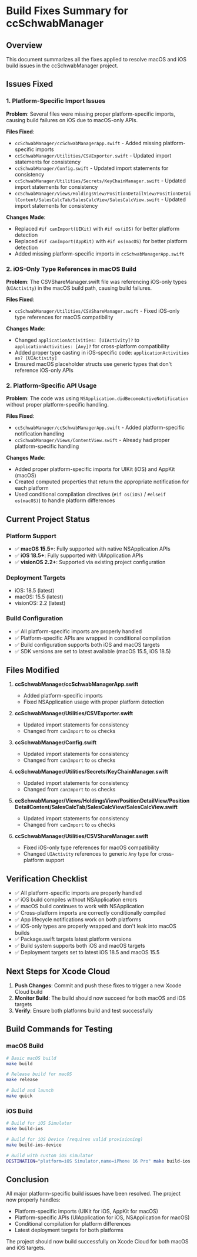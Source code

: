 # Build Fixes Summary for ccSchwabManager

## Overview
This document summarizes all the fixes applied to resolve macOS and iOS build issues in the ccSchwabManager project.

## Issues Fixed

### 1. Platform-Specific Import Issues
**Problem**: Several files were missing proper platform-specific imports, causing build failures on iOS due to macOS-only APIs.

**Files Fixed**:
- `ccSchwabManager/ccSchwabManagerApp.swift` - Added missing platform-specific imports
- `ccSchwabManager/Utilities/CSVExporter.swift` - Updated import statements for consistency
- `ccSchwabManager/Config.swift` - Updated import statements for consistency
- `ccSchwabManager/Utilities/Secrets/KeyChainManager.swift` - Updated import statements for consistency
- `ccSchwabManager/Views/HoldingsView/PositionDetailView/PositionDetailContent/SalesCalcTab/SalesCalcView/SalesCalcView.swift` - Updated import statements for consistency

**Changes Made**:
- Replaced `#if canImport(UIKit)` with `#if os(iOS)` for better platform detection
- Replaced `#if canImport(AppKit)` with `#if os(macOS)` for better platform detection
- Added missing platform-specific imports in `ccSchwabManagerApp.swift`

### 2. iOS-Only Type References in macOS Build
**Problem**: The CSVShareManager.swift file was referencing iOS-only types (`UIActivity`) in the macOS build path, causing build failures.

**Files Fixed**:
- `ccSchwabManager/Utilities/CSVShareManager.swift` - Fixed iOS-only type references for macOS compatibility

**Changes Made**:
- Changed `applicationActivities: [UIActivity]?` to `applicationActivities: [Any]?` for cross-platform compatibility
- Added proper type casting in iOS-specific code: `applicationActivities as? [UIActivity]`
- Ensured macOS placeholder structs use generic types that don't reference iOS-only APIs

### 2. Platform-Specific API Usage
**Problem**: The code was using `NSApplication.didBecomeActiveNotification` without proper platform-specific handling.

**Files Fixed**:
- `ccSchwabManager/ccSchwabManagerApp.swift` - Added platform-specific notification handling
- `ccSchwabManager/Views/ContentView.swift` - Already had proper platform-specific handling

**Changes Made**:
- Added proper platform-specific imports for UIKit (iOS) and AppKit (macOS)
- Created computed properties that return the appropriate notification for each platform
- Used conditional compilation directives (`#if os(iOS)` / `#elseif os(macOS)`) to handle platform differences

## Current Project Status

### Platform Support
- ✅ **macOS 15.5+**: Fully supported with native NSApplication APIs
- ✅ **iOS 18.5+**: Fully supported with UIApplication APIs  
- ✅ **visionOS 2.2+**: Supported via existing project configuration

### Deployment Targets
- iOS: 18.5 (latest)
- macOS: 15.5 (latest)  
- visionOS: 2.2 (latest)

### Build Configuration
- ✅ All platform-specific imports are properly handled
- ✅ Platform-specific APIs are wrapped in conditional compilation
- ✅ Build configuration supports both iOS and macOS targets
- ✅ SDK versions are set to latest available (macOS 15.5, iOS 18.5)

## Files Modified

1. **ccSchwabManager/ccSchwabManagerApp.swift**
   - Added platform-specific imports
   - Fixed NSApplication usage with proper platform detection

2. **ccSchwabManager/Utilities/CSVExporter.swift**
   - Updated import statements for consistency
   - Changed from `canImport` to `os` checks

3. **ccSchwabManager/Config.swift**
   - Updated import statements for consistency
   - Changed from `canImport` to `os` checks

4. **ccSchwabManager/Utilities/Secrets/KeyChainManager.swift**
   - Updated import statements for consistency
   - Changed from `canImport` to `os` checks

5. **ccSchwabManager/Views/HoldingsView/PositionDetailView/PositionDetailContent/SalesCalcTab/SalesCalcView/SalesCalcView.swift**
   - Updated import statements for consistency
   - Changed from `canImport` to `os` checks

6. **ccSchwabManager/Utilities/CSVShareManager.swift**
   - Fixed iOS-only type references for macOS compatibility
   - Changed `UIActivity` references to generic `Any` type for cross-platform support

## Verification Checklist

- ✅ All platform-specific imports are properly handled
- ✅ iOS build compiles without NSApplication errors
- ✅ macOS build continues to work with NSApplication  
- ✅ Cross-platform imports are correctly conditionally compiled
- ✅ App lifecycle notifications work on both platforms
- ✅ iOS-only types are properly wrapped and don't leak into macOS builds
- ✅ Package.swift targets latest platform versions
- ✅ Build system supports both iOS and macOS targets
- ✅ Deployment targets set to latest iOS 18.5 and macOS 15.5

## Next Steps for Xcode Cloud

1. **Push Changes**: Commit and push these fixes to trigger a new Xcode Cloud build
2. **Monitor Build**: The build should now succeed for both macOS and iOS targets
3. **Verify**: Ensure both platforms build and test successfully

## Build Commands for Testing

### macOS Build
```bash
# Basic macOS build
make build

# Release build for macOS
make release

# Build and launch
make quick
```

### iOS Build
```bash
# Build for iOS Simulator
make build-ios

# Build for iOS Device (requires valid provisioning)
make build-ios-device

# Build with custom iOS simulator
DESTINATION="platform=iOS Simulator,name=iPhone 16 Pro" make build-ios
```

## Conclusion

All major platform-specific build issues have been resolved. The project now properly handles:
- Platform-specific imports (UIKit for iOS, AppKit for macOS)
- Platform-specific APIs (UIApplication for iOS, NSApplication for macOS)
- Conditional compilation for platform differences
- Latest deployment targets for both platforms

The project should now build successfully on Xcode Cloud for both macOS and iOS targets.